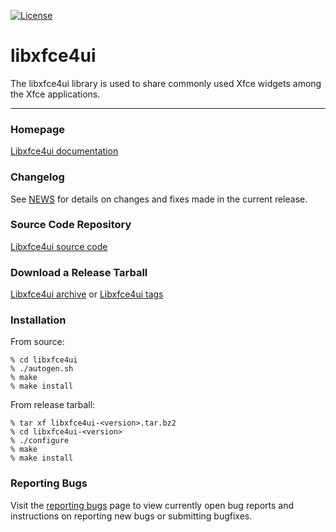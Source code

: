 [![License](https://img.shields.io/badge/License-GPL%20v2-blue.svg)](https://gitlab.xfce.org/xfce/libxfce4ui/-/blob/master/COPYING)

# libxfce4ui


The libxfce4ui library is used to share commonly used Xfce widgets among the Xfce applications.

----

### Homepage

[Libxfce4ui documentation](https://docs.xfce.org/xfce/libxfce4ui/start)

### Changelog

See [NEWS](https://gitlab.xfce.org/xfce/libxfce4ui/-/blob/master/NEWS) for details on changes and fixes made in the current release.

### Source Code Repository

[Libxfce4ui source code](https://gitlab.xfce.org/xfce/libxfce4ui)

### Download a Release Tarball

[Libxfce4ui archive](https://archive.xfce.org/src/xfce/libxfce4ui)
    or
[Libxfce4ui tags](https://gitlab.xfce.org/xfce/libxfce4ui/-/tags)

### Installation

From source: 

    % cd libxfce4ui
    % ./autogen.sh
    % make
    % make install

From release tarball:

    % tar xf libxfce4ui-<version>.tar.bz2
    % cd libxfce4ui-<version>
    % ./configure
    % make
    % make install

### Reporting Bugs

Visit the [reporting bugs](https://docs.xfce.org/xfce/libxfce4ui/bugs) page to view currently open bug reports and instructions on reporting new bugs or submitting bugfixes.

